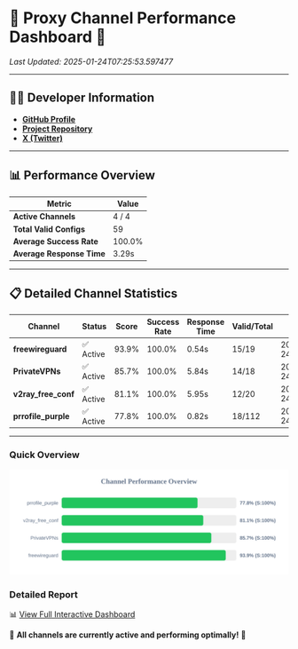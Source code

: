 # 🌟 Proxy Channel Performance Dashboard 🌟

_Last Updated: 2025-01-24T07:25:53.597477_

---

## 👩‍💻 Developer Information

- **[GitHub Profile](https://github.com/4n0nymou3)**  
- **[Project Repository](https://github.com/4n0nymou3/multi-proxy-config-fetcher)**  
- **[X (Twitter)](https://x.com/4n0nymou3)**  

---

## 📊 Performance Overview

| Metric                | Value       |
|-----------------------|-------------|
| **Active Channels**   | 4 / 4       |
| **Total Valid Configs** | 59          |
| **Average Success Rate** | 100.0%      |
| **Average Response Time** | 3.29s       |

---

## 📋 Detailed Channel Statistics

| Channel          | Status     | Score  | Success Rate | Response Time | Valid/Total | Last Success               |
|------------------|------------|--------|--------------|---------------|-------------|----------------------------|
| **freewireguard**  | ✅ Active  | 93.9%  | 100.0% | 0.54s         | 15/19       | 2025-01-24T07:25:53.595398 |
| **PrivateVPNs**  | ✅ Active  | 85.7%  | 100.0% | 5.84s         | 14/18       | 2025-01-24T07:25:53.029378 |
| **v2ray_free_conf**  | ✅ Active  | 81.1%  | 100.0% | 5.95s         | 12/20       | 2025-01-24T07:25:47.152153 |
| **prrofile_purple**  | ✅ Active  | 77.8%  | 100.0% | 0.82s         | 18/112       | 2025-01-24T07:25:41.114780 |

---

### Quick Overview
<div align="center">
  <a href="https://raw.githubusercontent.com/nullluser/NullRepo/refs/heads/main/assets/channel_stats_chart.svg">
    <img src="https://raw.githubusercontent.com/nullluser/NullRepo/refs/heads/main/assets/channel_stats_chart.svg" alt="Source Performance Statistics" width="800">
  </a>
</div>

### Detailed Report
📊 [View Full Interactive Dashboard](https://htmlpreview.github.io/?https://github.com/nullluser/NullRepo/blob/main/assets/performance_report.html)

🎉 **All channels are currently active and performing optimally!** 🎉
